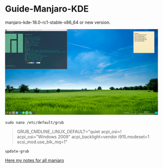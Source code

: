 # Guide-Manjaro-KDE

manjaro-kde-18.0-rc1-stable-x86_64 or new version.

![Image](https://github.com/oguzkaganeren/dell7559-Manjaro-KDE/blob/master/Screenshot_20181103_095750.png)

```
sudo nano /etc/default/grub 
```
> GRUB_CMDLINE_LINUX_DEFAULT="quiet acpi_osi=! acpi_osi=\"Windows 2009\" acpi_backlight=vendor i915.modeset=1 scsi_mod.use_blk_mq=1" 
```
update-grub
```
[Here my notes for all manjaro](https://github.com/oguzkaganeren/manjaro-notes)
